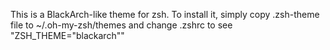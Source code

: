 This is a BlackArch-like theme for zsh. To install it, simply copy .zsh-theme file to ~/.oh-my-zsh/themes and change .zshrc to see "ZSH_THEME="blackarch""
